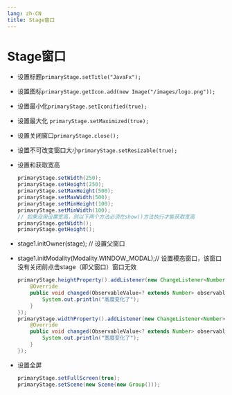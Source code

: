 ```yaml
---
lang: zh-CN
title: Stage窗口
---
```


# Stage窗口

* 设置标题`primaryStage.setTitle("JavaFx");`

* 设置图标`primaryStage.getIcon.add(new Image("/images/logo.png"));`

* 设置最小化`primaryStage.setIconified(true);`

* 设置最大化 `primaryStage.setMaximized(true);`

* 设置关闭窗口`primaryStage.close();`

* 设置不可改变窗口大小`primaryStage.setResizable(true);`

* 设置和获取宽高

    ```java
    primaryStage.setWidth(250);  
    primaryStage.setHeight(250);  
    primaryStage.setMaxHeight(500);  
    primaryStage.setMaxWidth(500);  
    primaryStage.setMinHeight(100);  
    primaryStage.setMinWidth(100);
    // 如果没用设置宽高，则以下两个方法必须在show()方法执行才能获取宽高
    primaryStage.getWidth();  
    primaryStage.getHeight();
    ```

* stage1.initOwner(stage); // 设置父窗口

* stage1.initModality(Modality.WINDOW_MODAL);// 设置模态窗口，该窗口没有关闭前点击stage（即父窗口）窗口无效

    ```java
    primaryStage.heightProperty().addListener(new ChangeListener<Number>() {  
        @Override  
        public void changed(ObservableValue<? extends Number> observable, Number oldValue, Number newValue) { 
            System.out.println("高度变化了");  
        }  
    });  
    primaryStage.widthProperty().addListener(new ChangeListener<Number>() {  
        @Override  
        public void changed(ObservableValue<? extends Number> observable, Number oldValue, Number newValue) {  
            System.out.println("宽度变化了");  
        }  
    });
    ```

* 设置全屏
  
    ```java
    primaryStage.setFullScreen(true);  
    primaryStage.setScene(new Scene(new Group()));
    ```
